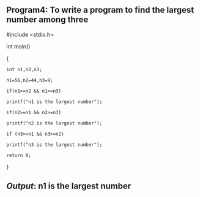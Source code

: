 ## Program4: To write a program to find the largest number among three 

#include <stdio.h>

int main() 

{

    int n1,n2,n3;
    
    n1=56,n2=44,n3=9;
    
    if(n1>=n2 && n1>=n3)
    
    printf("n1 is the largest number");
    
    if(n2>=n1 && n2>=n3)
    
    printf("n2 is the largest number");
    
    if (n3>=n1 && n3>=n2)
    
    printf("n3 is the largest number");
    
    return 0;
    
}

## *Output*: n1 is the largest number
